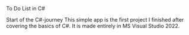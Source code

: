  To Do List in C#

Start of the C#-journey
This simple app is the first project I finished after covering the basics of C#. It is made entirely in MS Visual Studio 2022.

